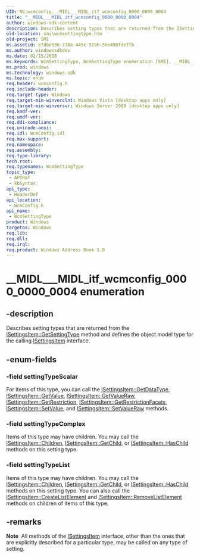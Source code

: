 ```yaml
---
UID: NE:wcmconfig.__MIDL___MIDL_itf_wcmconfig_0000_0000_0004
title: "__MIDL___MIDL_itf_wcmconfig_0000_0000_0004"
author: windows-sdk-content
description: Describes setting types that are returned from the ISettingsItem::GetSettingType method and defines the object model type for the calling ISettingsItem interface.
old-location: smi\wcmsettingtype.htm
old-project: SMI
ms.assetid: e7dbe536-778a-445c-929b-56e490fdeffb
ms.author: windowssdkdev
ms.date: 02/15/2018
ms.keywords: WcmSettingType, WcmSettingType enumeration [SMI], __MIDL___MIDL_itf_wcmconfig_0000_0000_0004, settingTypeComplex, settingTypeList, settingTypeScalar, smi.wcmsettingtype, wcmconfig/WcmSettingType, wcmconfig/settingTypeComplex, wcmconfig/settingTypeList, wcmconfig/settingTypeScalar
ms.prod: windows
ms.technology: windows-sdk
ms.topic: enum
req.header: wcmconfig.h
req.include-header: 
req.target-type: Windows
req.target-min-winverclnt: Windows Vista [desktop apps only]
req.target-min-winversvr: Windows Server 2008 [desktop apps only]
req.kmdf-ver: 
req.umdf-ver: 
req.ddi-compliance: 
req.unicode-ansi: 
req.idl: WcmConfig.idl
req.max-support: 
req.namespace: 
req.assembly: 
req.type-library: 
tech.root: 
req.typenames: WcmSettingType
topic_type:
 - APIRef
 - kbSyntax
api_type:
 - HeaderDef
api_location:
 - WcmConfig.h
api_name:
 - WcmSettingType
product: Windows
targetos: Windows
req.lib: 
req.dll: 
req.irql: 
req.product: Windows Address Book 5.0
---
```


# __MIDL___MIDL_itf_wcmconfig_0000_0000_0004 enumeration


## -description


Describes setting types that are returned from the <a href="https://msdn.microsoft.com/d222939f-9295-4751-8b32-586fa9930177">ISettingsItem::GetSettingType</a> method  and defines the object model type for the calling <a href="https://msdn.microsoft.com/a743d942-69f9-426b-be88-adf88b9bb1e0">ISettingsItem</a> interface.


## -enum-fields




### -field settingTypeScalar

For items of this type, you can call the <a href="https://msdn.microsoft.com/6ccb99aa-35d5-4f0b-a4f3-a42c4579bc4a">ISettingsItem::GetDataType</a>, <a href="https://msdn.microsoft.com/11b61570-d1ed-4dcf-b533-873096ae80b9">ISettingsItem::GetValue</a>, <a href="https://msdn.microsoft.com/2b4b96df-1286-49be-869a-404adaead27a">ISettingsItem::GetValueRaw</a>, <a href="https://msdn.microsoft.com/14bc4956-e8ea-464b-949e-ddc7ae445c1a">ISettingsItem::GetRestriction</a>, <a href="https://msdn.microsoft.com/64cf82d5-c210-4ff2-a7c8-1a284859382e">ISettingsItem::GetRestrictionFacets</a>, <a href="https://msdn.microsoft.com/52b7e852-b389-47ec-a9d0-e4ce2e95f1f8">ISettingsItem::SetValue</a>, and <a href="https://msdn.microsoft.com/65925c16-7a12-440f-ba2d-9156e41049ba">ISettingsItem::SetValueRaw</a> methods.


### -field settingTypeComplex

Items of this type may have children. You may call the <a href="https://msdn.microsoft.com/33bd7f91-c414-420e-bc18-1114924b93e9">ISettingsItem::Children</a>, <a href="https://msdn.microsoft.com/4a3d3212-bd47-46fb-9ce1-79ac109c6444">ISettingsItem::GetChild</a>, or <a href="https://msdn.microsoft.com/6c22cb66-5116-4107-9fb0-a6a4161b6f8e">ISettingsItem::HasChild</a> methods on this setting type.


### -field settingTypeList

Items of this type may have children. You may call the <a href="https://msdn.microsoft.com/33bd7f91-c414-420e-bc18-1114924b93e9">ISettingsItem::Children</a>, <a href="https://msdn.microsoft.com/4a3d3212-bd47-46fb-9ce1-79ac109c6444">ISettingsItem::GetChild</a>, or <a href="https://msdn.microsoft.com/6c22cb66-5116-4107-9fb0-a6a4161b6f8e">ISettingsItem::HasChild</a> methods on this setting type. You can also call the <a href="https://msdn.microsoft.com/c18fd849-aaa5-49d0-9e72-b3134a6f2be8">ISettingsItem::CreateListElement</a> and <a href="https://msdn.microsoft.com/4dca22b5-b4e3-4bb6-9eb4-5507472b63b2">ISettingsItem::RemoveListElement</a> methods  on children of items of this type.


## -remarks



<div class="alert"><b>Note</b>  All methods of the <a href="https://msdn.microsoft.com/a743d942-69f9-426b-be88-adf88b9bb1e0">ISettingsItem</a> interface, other than the ones that are explicitly described for a particular type, may be called on any type of setting.</div>
<div> </div>


